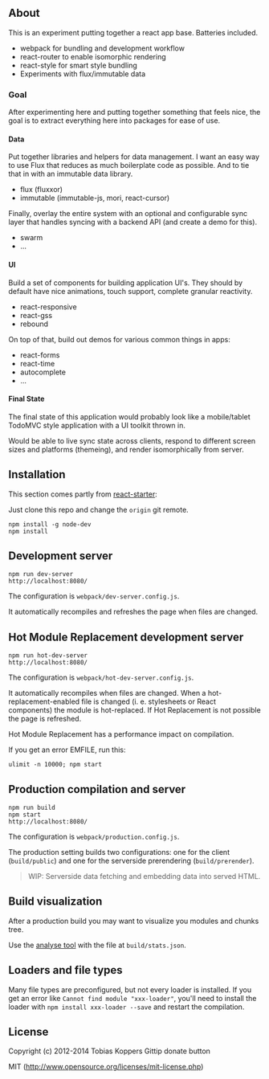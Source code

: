 ## About

This is an experiment putting together a react app base.  Batteries included.

- webpack for bundling and development workflow
- react-router to enable isomorphic rendering
- react-style for smart style bundling
- Experiments with flux/immutable data

### Goal

After experimenting here and putting together something that feels nice,
the goal is to extract everything here into packages for ease of use.

#### Data

Put together libraries and helpers for data management. I want an easy way
to use Flux that reduces as much boilerplate code as possible. And to tie
that in with an immutable data library.

- flux (fluxxor)
- immutable (immutable-js, mori, react-cursor)

Finally, overlay the entire system with an optional and configurable sync
layer that handles syncing with a backend API (and create a demo for this).

- swarm
- ...

#### UI

Build a set of components for building application UI's. They should
by default have nice animations, touch support, complete granular reactivity.

- react-responsive
- react-gss
- rebound

On top of that, build out demos for various common things in apps:

- react-forms
- react-time
- autocomplete
- ...

#### Final State

The final state of this application would probably look like a mobile/tablet
TodoMVC style application with a UI toolkit thrown in.

Would be able to live sync state across clients, respond to different screen
sizes and platforms (themeing), and render isomorphically from server.


## Installation

This section comes partly from [react-starter](https://github.com/webpack/react-starter):

Just clone this repo and change the `origin` git remote.

``` text
npm install -g node-dev
npm install
```

## Development server

``` text
npm run dev-server
http://localhost:8080/
```

The configuration is `webpack/dev-server.config.js`.

It automatically recompiles and refreshes the page when files are changed.


## Hot Module Replacement development server

``` text
npm run hot-dev-server
http://localhost:8080/
```

The configuration is `webpack/hot-dev-server.config.js`.

It automatically recompiles when files are changed. When a hot-replacement-enabled file is changed (i. e. stylesheets or React components) the module is hot-replaced. If Hot Replacement is not possible the page is refreshed.

Hot Module Replacement has a performance impact on compilation.

If you get an error EMFILE, run this:

    ulimit -n 10000; npm start


## Production compilation and server

``` text
npm run build
npm start
http://localhost:8080/
```

The configuration is `webpack/production.config.js`.

The production setting builds two configurations: one for the client (`build/public`) and one for the serverside prerendering (`build/prerender`).

> WIP: Serverside data fetching and embedding data into served HTML.

## Build visualization

After a production build you may want to visualize you modules and chunks tree.

Use the [analyse tool](http://webpack.github.io/analyse/) with the file at `build/stats.json`.

## Loaders and file types

Many file types are preconfigured, but not every loader is installed. If you get an error like `Cannot find module "xxx-loader"`, you'll need to install the loader with `npm install xxx-loader --save` and restart the compilation.

## License

Copyright (c) 2012-2014 Tobias Koppers Gittip donate button

MIT (http://www.opensource.org/licenses/mit-license.php)